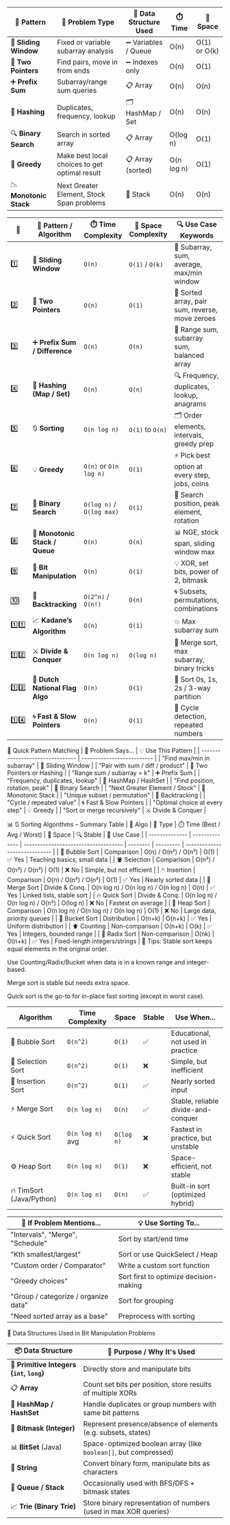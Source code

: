 
| 🧩 **Pattern**         | 📘 **Problem Type**                           | 🧰 **Data Structure Used** | ⏱️ **Time** | 🧮 **Space** |
| ---------------------- | --------------------------------------------- | -------------------------- | ----------- | ------------ |
| 🔲 **Sliding Window**  | Fixed or variable subarray analysis           | ➖ Variables / Queue        | O(n)        | O(1) or O(k) |
| 👣 **Two Pointers**    | Find pairs, move in from ends                 | ➖ Indexes only             | O(n)        | O(1)         |
| ➕ **Prefix Sum**       | Subarray/range sum queries                    | 📋 Array                   | O(n)        | O(n)         |
| 🧠 **Hashing**         | Duplicates, frequency, lookup                 | 🗂️ HashMap / Set          | O(n)        | O(n)         |
| 🔍 **Binary Search**   | Search in sorted array                        | 📋 Array                   | O(log n)    | O(1)         |
| 🧠 **Greedy**          | Make best local choices to get optimal result | 📋 Array (sorted)          | O(n log n)  | O(1)         |
| 📉 **Monotonic Stack** | Next Greater Element, Stock Span problems     | 🧱 Stack                   | O(n)        | O(n)         |







| 🔢     | 🧠 Pattern / Algorithm          | ⏱️ Time Complexity        | 💾 Space Complexity | 🔍 Use Case Keywords                            |
| ------ | ------------------------------- | ------------------------- | ------------------- | ----------------------------------------------- |
| 1️⃣    | 🔄 **Sliding Window**           | `O(n)`                    | `O(1)` / `O(k)`     | 📏 Subarray, sum, average, max/min window       |
| 2️⃣    | 🎯 **Two Pointers**             | `O(n)`                    | `O(1)`              | 🎯 Sorted array, pair sum, reverse, move zeroes |
| 3️⃣    | ➕ **Prefix Sum / Difference**   | `O(n)`                    | `O(n)`              | 🧮 Range sum, subarray sum, balanced array      |
| 4️⃣    | 🧠 **Hashing (Map / Set)**      | `O(n)`                    | `O(n)`              | 🔍 Frequency, duplicates, lookup, anagrams      |
| 5️⃣    | 🔃 **Sorting**                  | `O(n log n)`              | `O(1)` to `O(n)`    | 🗂️ Order elements, intervals, greedy prep      |
| 6️⃣    | 💡 **Greedy**                   | `O(n)` or `O(n log n)`    | `O(1)`              | ⚡ Pick best option at every step, jobs, coins   |
| 7️⃣    | 🧮 **Binary Search**            | `O(log n)` / `O(log max)` | `O(1)`              | 🎯 Search position, peak element, rotation      |
| 8️⃣    | 📏 **Monotonic Stack / Queue**  | `O(n)`                    | `O(n)`              | 📊 NGE, stock span, sliding window max          |
| 9️⃣    | 🔢 **Bit Manipulation**         | `O(n)`                    | `O(1)`              | 💡 XOR, set bits, power of 2, bitmask           |
| 🔟     | 🔁 **Backtracking**             | `O(2^n)` / `O(n!)`        | `O(n)`              | 🌀 Subsets, permutations, combinations          |
| 1️⃣1️⃣ | 📈 **Kadane’s Algorithm**       | `O(n)`                    | `O(1)`              | 💥 Max subarray sum                             |
| 1️⃣2️⃣ | ⚔️ **Divide & Conquer**         | `O(n log n)`              | `O(log n)`          | 🧩 Merge sort, max subarray, binary tricks      |
| 1️⃣3️⃣ | 🚦 **Dutch National Flag Algo** | `O(n)`                    | `O(1)`              | 🎨 Sort 0s, 1s, 2s / 3-way partition            |
| 1️⃣4️⃣ | 🌀 **Fast & Slow Pointers**     | `O(n)`                    | `O(1)`              | 🔄 Cycle detection, repeated numbers            |


🎯 Quick Pattern Matching
| 🧩 Problem Says...               | 💡 Use This Pattern        |
| -------------------------------- | -------------------------- |
| "Find max/min in subarray"       | 🔄 Sliding Window          |
| "Pair with sum / diff / product" | 🎯 Two Pointers or Hashing |
| "Range sum / subarray = k"       | ➕ Prefix Sum               |
| "Frequency, duplicates, lookup"  | 🧠 HashMap / HashSet       |
| "Find position, rotation, peak"  | 🧮 Binary Search           |
| "Next Greater Element / Stock"   | 📏 Monotonic Stack         |
| "Unique subset / permutation"    | 🔁 Backtracking            |
| "Cycle / repeated value"         | 🌀 Fast & Slow Pointers    |
| "Optimal choice at every step"   | 💡 Greedy                  |
| "Sort or merge recursively"      | ⚔️ Divide & Conquer        |

📊 🔃 Sorting Algorithms – Summary Table
| 🔢 Algo        | 🔧 Type        | ⏱️ Time (Best / Avg / Worst)         | 💾 Space | 🔍 Stable | 🌟 Use Case                   |
| -------------- | -------------- | ------------------------------------ | -------- | --------- | ----------------------------- |
| 🫧 Bubble Sort | Comparison     | O(n) / O(n²) / O(n²)                 | O(1)     | ✅ Yes     | Teaching basics, small data   |
| 🪣 Selection   | Comparison     | O(n²) / O(n²) / O(n²)                | O(1)     | ❌ No      | Simple, but not efficient     |
| 🃏 Insertion   | Comparison     | O(n) / O(n²) / O(n²)                 | O(1)     | ✅ Yes     | Nearly sorted data            |
| 🌊 Merge Sort  | Divide & Conq. | O(n log n) / O(n log n) / O(n log n) | O(n)     | ✅ Yes     | Linked lists, stable sort     |
| 🔥 Quick Sort  | Divide & Conq. | O(n log n) / O(n log n) / O(n²)      | O(log n) | ❌ No      | Fastest on average            |
| 🧊 Heap Sort   | Comparison     | O(n log n) / O(n log n) / O(n log n) | O(1)     | ❌ No      | Large data, priority queues   |
| 🧺 Bucket Sort | Distribution   | O(n+k)                               | O(n+k)   | ✅ Yes     | Uniform distribution          |
| ⬆️ Counting    | Non-comparison | O(n+k)                               | O(k)     | ✅ Yes     | Integers, bounded range       |
| 🧮 Radix Sort  | Non-comparison | O(nk)                                | O(n+k)   | ✅ Yes     | Fixed-length integers/strings |
📘 Tips:
Stable sort keeps equal elements in the original order.

Use Counting/Radix/Bucket when data is in a known range and integer-based.

Merge sort is stable but needs extra space.

Quick sort is the go-to for in-place fast sorting (except in worst case).


| Algorithm                | Time Complexity  | Space      | Stable | Use When...                         |
| ------------------------ | ---------------- | ---------- | ------ | ----------------------------------- |
| 🔷 Bubble Sort           | `O(n^2)`         | `O(1)`     | ✅      | Educational, not used in practice   |
| 🔷 Selection Sort        | `O(n^2)`         | `O(1)`     | ❌      | Simple, but inefficient             |
| 🔷 Insertion Sort        | `O(n^2)`         | `O(1)`     | ✅      | Nearly sorted input                 |
| ⚡ Merge Sort             | `O(n log n)`     | `O(n)`     | ✅      | Stable, reliable divide-and-conquer |
| ⚡ Quick Sort             | `O(n log n)` avg | `O(log n)` | ❌      | Fastest in practice, but unstable   |
| ⚙️ Heap Sort             | `O(n log n)`     | `O(1)`     | ❌      | Space-efficient, not stable         |
| 🔥 TimSort (Java/Python) | `O(n log n)`     | `O(n)`     | ✅      | Built-in sort (optimized hybrid)    |



| 💬 If Problem Mentions...            | 💡 Use Sorting To...                   |
| ------------------------------------ | -------------------------------------- |
| "Intervals", "Merge", "Schedule"     | Sort by start/end time                 |
| "Kth smallest/largest"               | Sort or use QuickSelect / Heap         |
| "Custom order / Comparator"          | Write a custom sort function           |
| "Greedy choices"                     | Sort first to optimize decision-making |
| "Group / categorize / organize data" | Sort for grouping                      |
| "Need sorted array as a base"        | Preprocess with sorting                |


🧱 Data Structures Used in Bit Manipulation Problems

| 📦 Data Structure                         | 📌 Purpose / Why It's Used                                       |
| ----------------------------------------- | ---------------------------------------------------------------- |
| 🔢 **Primitive Integers (`int`, `long`)** | Directly store and manipulate bits                               |
| 📋 **Array**                              | Count set bits per position, store results of multiple XORs      |
| 🧠 **HashMap / HashSet**                  | Handle duplicates or group numbers with same bit patterns        |
| 🔢 **Bitmask (Integer)**                  | Represent presence/absence of elements (e.g. subsets, states)    |
| 📊 **BitSet** (Java)                      | Space-optimized boolean array (like `boolean[]`, but compressed) |
| 📄 **String**                             | Convert binary form, manipulate bits as characters               |
| 🧮 **Queue / Stack**                      | Occasionally used with BFS/DFS + bitmask states                  |
| 📈 **Trie (Binary Trie)**                 | Store binary representation of numbers (used in max XOR queries) |



